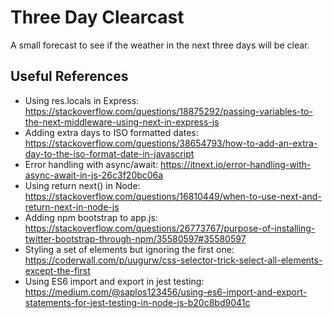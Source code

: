 # Three Day Clearcast
A small forecast to see if the weather in the next three days will be clear.


## Useful References

- Using res.locals in Express: https://stackoverflow.com/questions/18875292/passing-variables-to-the-next-middleware-using-next-in-express-js
- Adding extra days to ISO formatted dates: https://stackoverflow.com/questions/38654793/how-to-add-an-extra-day-to-the-iso-format-date-in-javascript
- Error handling with async/await: https://itnext.io/error-handling-with-async-await-in-js-26c3f20bc06a
- Using return next() in Node: https://stackoverflow.com/questions/16810449/when-to-use-next-and-return-next-in-node-js
- Adding npm bootstrap to app.js: https://stackoverflow.com/questions/26773767/purpose-of-installing-twitter-bootstrap-through-npm/35580597#35580597
- Styling a set of elements but ignoring the first one: https://coderwall.com/p/uugurw/css-selector-trick-select-all-elements-except-the-first
- Using ES6 import and export in jest testing: https://medium.com/@saplos123456/using-es6-import-and-export-statements-for-jest-testing-in-node-js-b20c8bd9041c